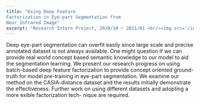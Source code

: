 ```yaml
---
title: "Using Deep Feature
Factorization in Eye-part Segmentation from
Near Infrared Image"
excerpt: "Research Intern Project, 2020/10 ~ 2021/01 <br/><img src='/images/event.png'>"
---
```

Deep eye-part segmentation can overfit easily since large
scale and precise annotated dataset is not always available. One might
question if we can provide real world concept based semantic knowledge
to our model to aid the segmentation learning. We present
our research progress on using batch-based deep feature factorization to
provide concept oriented ground-truth for model pre-training in eye-part
segmentation. We examine our method on the CASIA-distance dataset
and the results initially demonstrate the effectiveness. Further work on
using different datasets and adopting a more 
exible factorization tech-
nique are required.

